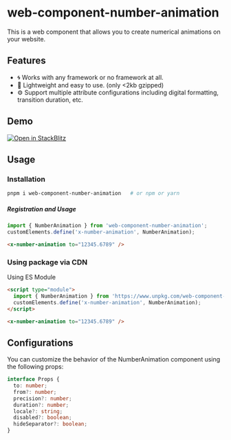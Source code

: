 # web-component-number-animation

This is a web component that allows you to create numerical animations on your website.

## Features

- 🌀 Works with any framework or no framework at all.
- 🍃 Lightweight and easy to use. (only <2kb gzipped)
- ⚙️ Support multiple attribute configurations including digital formatting, transition duration, etc.

## Demo

[![Open in StackBlitz](https://developer.stackblitz.com/img/open_in_stackblitz.svg)](https://stackblitz.com/edit/vitejs-vite-vzevlr?embed=1&file=index.html)

## Usage

### Installation

```bash
pnpm i web-component-number-animation   # or npm or yarn
```

##### Registration and Usage

```ts
import { NumberAnimation } from 'web-component-number-animation';
customElements.define('x-number-animation', NumberAnimation);
```

```html
<x-number-animation to="12345.6789" />
```

### Using package via CDN

Using ES Module

```html
<script type="module">
  import { NumberAnimation } from 'https://www.unpkg.com/web-component-number-animation/dist/number-animation.js';
  customElements.define('x-number-animation', NumberAnimation);
</script>

<x-number-animation to="12345.6789" />
```

## Configurations

You can customize the behavior of the NumberAnimation component using the following props:

```ts
interface Props {
  to: number;
  from?: number;
  precision?: number;
  duration?: number;
  locale?: string;
  disabled?: boolean;
  hideSeparator?: boolean;
}
```
